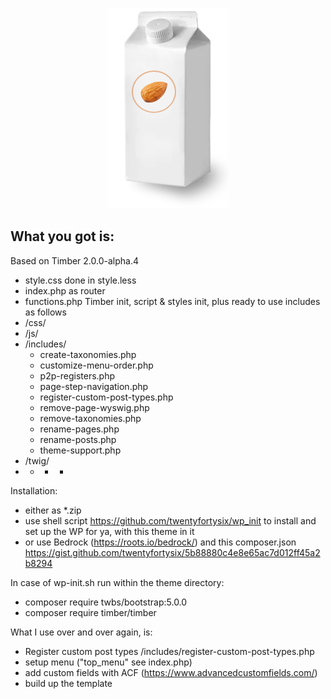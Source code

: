 <p align="center"><img src="almond-milk.png" /></p>

## What you got is:

Based on Timber 2.0.0-alpha.4

- style.css done in style.less
- index.php as router
- functions.php Timber init, script & styles init, plus ready to use includes as follows
- /css/ 
- /js/ 
- /includes/
  - create-taxonomies.php
  - customize-menu-order.php
  - p2p-registers.php
  - page-step-navigation.php
  - register-custom-post-types.php
  - remove-page-wyswig.php
  - remove-taxonomies.php
  - rename-pages.php
  - rename-posts.php
  - theme-support.php
- /twig/
- - - *

Installation:
- either as *.zip
- use shell script https://github.com/twentyfortysix/wp_init to install and set up the WP for ya, with this theme in it
- or use Bedrock (https://roots.io/bedrock/) and this composer.json https://gist.github.com/twentyfortysix/5b88880c4e8e65ac7d012ff45a2b8294

In case of wp-init.sh run within the theme directory:
- composer require twbs/bootstrap:5.0.0
- composer require timber/timber

What I use over and over again, is:
- Register custom post types /includes/register-custom-post-types.php
- setup menu ("top_menu" see index.php)
- add custom fields with ACF (https://www.advancedcustomfields.com/)
- build up the template
